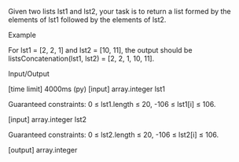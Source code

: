 Given two lists lst1 and lst2, your task is to return a list formed by the elements of lst1 followed by the elements of lst2.

Example

For lst1 = [2, 2, 1] and lst2 = [10, 11], the output should be
listsConcatenation(lst1, lst2) = [2, 2, 1, 10, 11].

Input/Output

[time limit] 4000ms (py)
[input] array.integer lst1

Guaranteed constraints:
0 ≤ lst1.length ≤ 20,
-106 ≤ lst1[i] ≤ 106.

[input] array.integer lst2

Guaranteed constraints:
0 ≤ lst2.length ≤ 20,
-106 ≤ lst2[i] ≤ 106.

[output] array.integer
